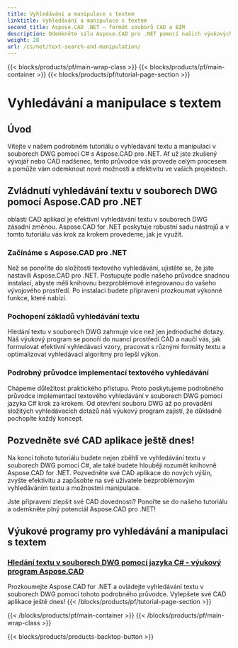 ```yaml
---
title: Vyhledávání a manipulace s textem
linktitle: Vyhledávání a manipulace s textem
second_title: Aspose.CAD .NET – formát souborů CAD a BIM
description: Odemkněte sílu Aspose.CAD pro .NET pomocí našich výukových programů pro vyhledávání textu v souborech DWG pomocí C#. Zvyšte své dovednosti CAD a vylepšete své aplikace.
weight: 28
url: /cs/net/text-search-and-manipulation/
---
```


{{< blocks/products/pf/main-wrap-class >}}
{{< blocks/products/pf/main-container >}}
{{< blocks/products/pf/tutorial-page-section >}}

# Vyhledávání a manipulace s textem


## Úvod

Vítejte v našem podrobném tutoriálu o vyhledávání textu a manipulaci v souborech DWG pomocí C# s Aspose.CAD pro .NET. Ať už jste zkušený vývojář nebo CAD nadšenec, tento průvodce vás provede celým procesem a pomůže vám odemknout nové možnosti a efektivitu ve vašich projektech.

## Zvládnutí vyhledávání textu v souborech DWG pomocí Aspose.CAD pro .NET

oblasti CAD aplikací je efektivní vyhledávání textu v souborech DWG zásadní změnou. Aspose.CAD for .NET poskytuje robustní sadu nástrojů a v tomto tutoriálu vás krok za krokem provedeme, jak je využít.

### Začínáme s Aspose.CAD pro .NET

Než se ponoříte do složitosti textového vyhledávání, ujistěte se, že jste nastavili Aspose.CAD pro .NET. Postupujte podle našeho průvodce snadnou instalací, abyste měli knihovnu bezproblémově integrovanou do vašeho vývojového prostředí. Po instalaci budete připraveni prozkoumat výkonné funkce, které nabízí.

### Pochopení základů vyhledávání textu

Hledání textu v souborech DWG zahrnuje více než jen jednoduché dotazy. Náš výukový program se ponoří do nuancí prostředí CAD a naučí vás, jak formulovat efektivní vyhledávací vzory, pracovat s různými formáty textu a optimalizovat vyhledávací algoritmy pro lepší výkon.

### Podrobný průvodce implementací textového vyhledávání

Chápeme důležitost praktického přístupu. Proto poskytujeme podrobného průvodce implementací textového vyhledávání v souborech DWG pomocí jazyka C# krok za krokem. Od otevření souboru DWG až po provádění složitých vyhledávacích dotazů náš výukový program zajistí, že důkladně pochopíte každý koncept. 

## Pozvedněte své CAD aplikace ještě dnes!

Na konci tohoto tutoriálu budete nejen zběhlí ve vyhledávání textu v souborech DWG pomocí C#, ale také budete hlouběji rozumět knihovně Aspose.CAD for .NET. Pozvedněte své CAD aplikace do nových výšin, zvyšte efektivitu a zapůsobte na své uživatele bezproblémovým vyhledáváním textu a možnostmi manipulace.

Jste připraveni zlepšit své CAD dovednosti? Ponořte se do našeho tutoriálu a odemkněte plný potenciál Aspose.CAD pro .NET!
## Výukové programy pro vyhledávání a manipulaci s textem
### [Hledání textu v souborech DWG pomocí jazyka C# - výukový program Aspose.CAD](./searching-text-in-dwg-files/)
Prozkoumejte Aspose.CAD for .NET a ovládejte vyhledávání textu v souborech DWG pomocí tohoto podrobného průvodce. Vylepšete své CAD aplikace ještě dnes!
{{< /blocks/products/pf/tutorial-page-section >}}

{{< /blocks/products/pf/main-container >}}
{{< /blocks/products/pf/main-wrap-class >}}

{{< blocks/products/products-backtop-button >}}
